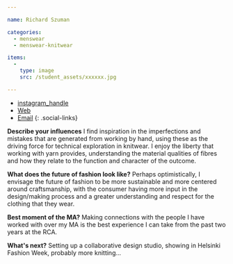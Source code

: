 ```yaml
---

name: Richard Szuman

categories:
  - menswear
  - menswear-knitwear

items:
  -
    type: image
    src: /student_assets/xxxxxx.jpg

---
```


* [instagram_handle](https://www.instagram.com/@Szumanman/)
* [Web](https://XX.com)
* [Email](mailto:richard.szuman@network.rca.ac.uk)
{: .social-links}

**Describe your influences**
I find inspiration in the imperfections and mistakes that are generated from working by hand, using these as the driving force for technical exploration in knitwear.  I enjoy the liberty that working with yarn provides, understanding the material qualities of fibres and how they relate to the function and character of the outcome.

**What does the future of fashion look like?**
Perhaps optimistically, I envisage the future of fashion to be more sustainable and more centered around craftsmanship, with the consumer having more input in the design/making process and a greater understanding and respect for the clothing that they wear.

**Best moment of the MA?**
Making connections with the people I have worked with over my MA is the best experience I can take from the past two years at the RCA.

**What's next?**
Setting up a collaborative design studio, showing in Helsinki Fashion Week, probably more knitting...
